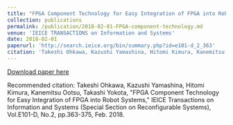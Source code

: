 ```yaml
---
title: "FPGA Component Technology for Easy Integration of FPGA into Robot Systems"
collection: publications
permalink: /publication/2018-02-01-FPGA-component-technology.md
venue: 'IEICE TRANSACTIONS on Information and Systems'
date: 2018-02-01
paperurl: 'http://search.ieice.org/bin/summary.php?id=e101-d_2_363'
citation: 'Takeshi Ohkawa, Kazushi Yamashina, Hitomi Kimura, Kanemitsu Ootsu, Takashi Yokota, "FPGA Component Technology for Easy Integration of FPGA into Robot Systems," IEICE Transactions on Information and Systems (Special Section on Reconfigurable Systems), Vol.E101-D, No.2, pp.363-375, Feb. 2018.'
---
```


[Download paper here](http://search.ieice.org/bin/summary.php?id=e101-d_2_363)

Recommended citation: Takeshi Ohkawa, Kazushi Yamashina, Hitomi Kimura, Kanemitsu Ootsu, Takashi Yokota, 
"FPGA Component Technology for Easy Integration of FPGA into Robot Systems," 
IEICE Transactions on Information and Systems (Special Section on Reconfigurable Systems), 
Vol.E101-D, No.2, pp.363-375, Feb. 2018.
